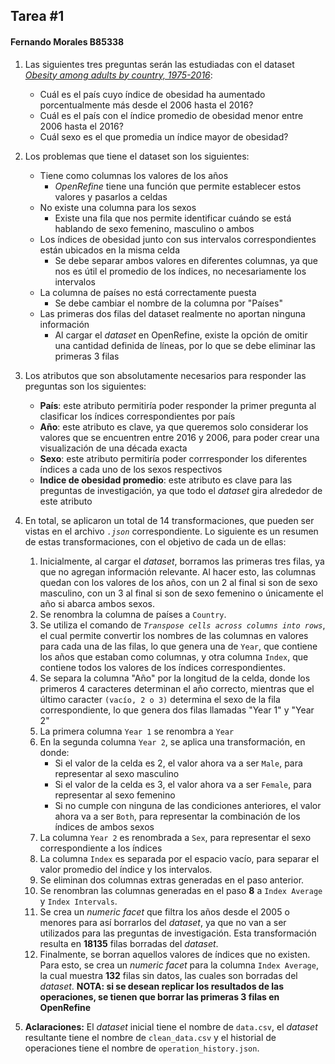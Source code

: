 ## Tarea #1

#### Fernando Morales B85338

1. Las siguientes tres preguntas serán las estudiadas con el dataset [*Obesity among adults by country, 1975-2016*](https://www.kaggle.com/amanarora/obesity-among-adults-by-country-19752016?select=data.csv):
    - Cuál es el país cuyo índice de obesidad ha aumentado porcentualmente más desde el 2006 hasta el 2016?
    - Cuál es el país con el índice promedio de obesidad menor entre 2006 hasta el 2016?
    - Cuál sexo es el que promedia un índice mayor de obesidad?

2. Los problemas que tiene el dataset son los siguientes:
   - Tiene como columnas los valores de los años
      - *OpenRefine* tiene una función que permite establecer estos valores y pasarlos a celdas
   - No existe una columna para los sexos
     - Existe una fila que nos permite identificar cuándo se está hablando de sexo femenino, masculino o ambos
   - Los índices de obesidad junto con sus intervalos correspondientes están ubicados en la misma celda
     - Se debe separar ambos valores en diferentes columnas, ya que nos es útil el promedio de los índices, no necesariamente los intervalos
   - La columna de países no está correctamente puesta
     - Se debe cambiar el nombre de la columna por "Países" 
   - Las primeras dos filas del dataset realmente no aportan ninguna información
     - Al cargar el *dataset* en OpenRefine, existe la opción de omitir una cantidad definida de líneas, por lo que se debe eliminar las primeras 3 filas 

3. Los atributos que son absolutamente necesarios para responder las preguntas son los siguientes: 

   - **País**: este atributo permitiría poder responder la primer pregunta al clasificar los índices correspondientes por país
   - **Año**: este atributo es clave, ya que queremos solo considerar los valores que se encuentren entre 2016 y 2006, para poder crear una visualización de una década exacta
   - **Sexo**: este atributo permitiría poder corrresponder los diferentes índices a cada uno de los sexos respectivos
   - **Indice de obesidad promedio**: este atributo es clave para las preguntas de investigación, ya que todo el *dataset* gira alrededor de este atributo  

4. En total, se aplicaron un total de 14 transformaciones, que pueden ser vistas en el archivo *`.json`* correspondiente. Lo siguiente es un resumen de estas transformaciones, con el objetivo de cada un de ellas:
    1. Inicialmente, al cargar el *dataset*, borramos las primeras tres filas, ya que no agregan información relevante. Al hacer esto, las columnas quedan con los valores de los años, con un 2 al final si son de sexo masculino, con un 3 al final si son de sexo femenino o únicamente el año si abarca ambos sexos.
    2. Se renombra la columna de países a `Country`.
    3. Se utiliza el comando de *`Transpose cells across columns into rows`*, el cual permite convertir los nombres de las columnas en valores para cada una de las filas, lo que genera una de `Year`, que contiene los años que estaban como columnas, y otra columna `Index`, que contiene todos los valores de los índices correspondientes.
    4. Se separa la columna "Año" por la longitud de la celda, donde los primeros 4 caracteres determinan el año correcto, mientras que el último caracter `(vacío, 2 o 3)` determina el sexo de la fila correspondiente, lo que genera dos filas llamadas "Year 1" y "Year 2"
    5. La primera columna `Year 1` se renombra a `Year`
    6. En la segunda columna `Year 2`, se aplica una transformación, en donde:
        - Si el valor de la celda es 2, el valor ahora va a ser `Male`, para representar al sexo masculino
        - Si el valor de la celda es 3, el valor ahora va a ser `Female`, para representar al sexo femenino
        - Si no cumple con ninguna de las condiciones anteriores, el valor ahora va a ser `Both`, para representar la combinación de los índices de ambos sexos
    7. La columna `Year 2` es renombrada a `Sex`, para representar el sexo correspondiente a los índices
    8. La columna `Index` es separada por el espacio vacío, para separar el valor promedio del índice y los intervalos.
    9. Se eliminan dos columnas extras generadas en el paso anterior.
    10. Se renombran las columnas generadas en el paso **8** a `Index Average` y `Index Intervals`.
    11. Se crea un *numeric facet* que filtra los años desde el 2005 o menores para así borrarlos del *dataset*, ya que no van a ser utilizados para las preguntas de investigación. Esta transformación resulta en **18135** filas borradas del *dataset*.
    12. Finalmente, se borran aquellos valores de índices que no existen. Para esto, se crea un *numeric facet* para la columna `Index Average`, la cual muestra **132** filas sin datos, las cuales son borradas del *dataset*.
**NOTA: si se desean replicar los resultados de las operaciones, se tienen que borrar las primeras 3 filas en OpenRefine** 
5. **Aclaraciones:** El *dataset* inicial tiene el nombre de `data.csv`, el *dataset* resultante tiene el nombre de `clean_data.csv` y el historial de operaciones tiene el nombre de `operation_history.json`.  